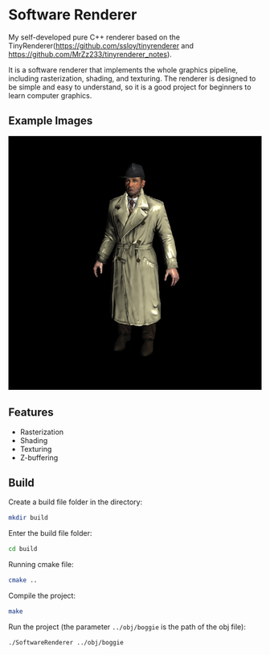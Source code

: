 # Software Renderer

My self-developed pure C++ renderer based on the TinyRenderer(https://github.com/ssloy/tinyrenderer and https://github.com/MrZz233/tinyrenderer_notes). 

It is a software renderer that implements the whole graphics pipeline, including rasterization, shading, and texturing. The renderer is designed to be simple and easy to understand, so it is a good project for beginners to learn computer graphics.

## Example Images

![framebuffer](images/framebuffer.jpg)

## Features

- Rasterization
- Shading
- Texturing
- Z-buffering

## Build

Create a build file folder in the directory:
```bash
mkdir build
```

Enter the build file folder:
```bash
cd build
```

Running cmake file:
```bash
cmake ..
```
    
Compile the project:
```bash
make
```

Run the project (the parameter `../obj/boggie` is the path of the obj file):
```bash
./SoftwareRenderer ../obj/boggie
```
